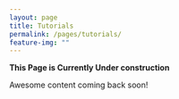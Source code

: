 ```yaml
---
layout: page
title: Tutorials
permalink: /pages/tutorials/
feature-img: ""
---
```


<b>This Page is Currently Under construction</b>

Awesome content coming back soon!
